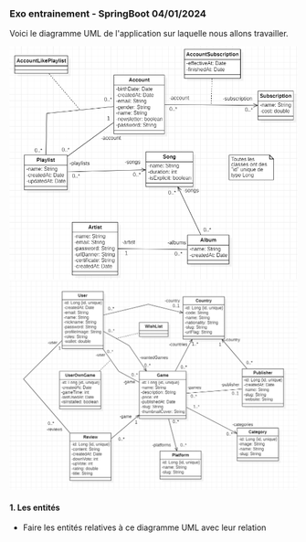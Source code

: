 
### Exo entrainement - SpringBoot 04/01/2024


Voici le diagramme UML de l'application sur laquelle nous allons travailler.


![img_1.png](img_1.png)![img.png](img.png)


#### 1. Les entités


- Faire les entités relatives à ce diagramme UML avec leur relation
